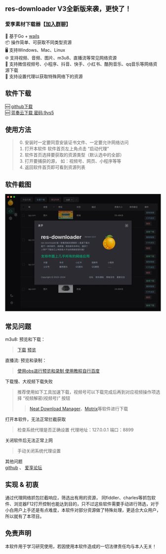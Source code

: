 ## res-downloader  V3全新版来袭，更快了！
### 爱享素材下载器【[加入群聊](https://qm.qq.com/q/HS8FdhpZCK)】
🎯 基于Go + [wails](https://github.com/wailsapp/wails)  
📦 操作简单、可获取不同类型资源  
🖥️ 支持Windows、Mac、Linux  
🌐 支持视频、音频、图片、m3u8、直播流等常见网络资源  
💪 支持微信视频号、小程序、抖音、快手、小红书、酷狗音乐、qq音乐等网络资源下载  
👼 支持设置代理以获取特殊网络下的资源

## 软件下载
🆕 [github下载](https://github.com/putyy/res-downloader/releases)  
🆕 [蓝奏云下载 密码:9vs5](https://wwjv.lanzoum.com/b04wgtfyb)

## 使用方法
> 0. 安装时一定要同意安装证书文件、一定要允许网络访问
> 1. 打开本软件 软件首页左上角点击 “启动代理”
> 2. 软件首页选择要获取的资源类型（默认选中的全部）
> 3. 打开要捕获的源， 如：视频号、网页、小程序等等
> 4. 返回软件首页即可看到资源列表

## 软件截图
![](preview/show.webp)

## 常见问题
m3u8: 预览和下载：
> [下载](https://m3u8-down.gowas.cn/) [预览](https://m3u8play.com/)

直播流: 预览和录制：
> [使用obs进行预览和录制 使用教程自行百度]( https://obsproject.com/)

下载慢、大视频下载失败
> 推荐使用如下工具加速下载，视频号可以下载完成后再到对应视频操作项选择 “视频解密(视频号)” 按钮
>> [Neat Download Manager](https://www.neatdownloadmanager.com/index.php/en/)、[Motrix](https://motrix.app/download)等软件进行下载

打开本软件，无法正常拦截获取
> 检查系统代理是否正确设置 代理地址：127.0.0.1 端口：8899

关闭软件后无法正常上网
> 手动关闭系统代理设置

其他问题  
[github](https://github.com/putyy/res-downloader/issues)  、 [爱享论坛](https://s.gowas.cn/d/4089)

## 实现 & 初衷
通过代理网络抓包拦截响应，筛选出有用的资源， 同fiddler、charles等抓包软件、浏览器F12打开控制也能达到目的，只不过这些软件需要手动进行筛选，对于小白用户上手还是有点难度，本软件对部分资源做了特殊处理，更适合大众用户，所以就有了本项目。

## 免责声明
本软件用于学习研究使用，若因使用本软件造成的一切法律责任均与本人无关！

